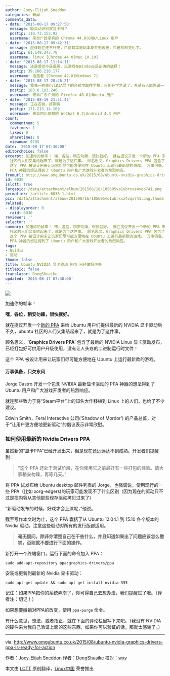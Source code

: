 ```yaml
---
author: Joey-Elijah Sneddon
categories: 新闻
comments_data:
- date: '2015-08-17 09:27:58'
  message: 能自动识别双显卡吗？
  postip: 110.73.152.92
  username: 来自广西来宾的 Chrome 44.0|GNU/Linux 用户
- date: '2015-08-17 09:42:31'
  message: 应该现在还不行吧，目前其实驱动本身并无改善，只是机制变化了。
  postip: 61.148.243.70
  username: linux [Chrome 44.0|Mac 10.10]
- date: '2015-08-17 11:14:11'
  message: 还是感觉不是很屌，玩游戏在Windows是正确的选择！
  postip: 39.166.210.177
  username: 浩浩君 [Chrome 42.0|Windows 7]
- date: '2015-08-17 20:46:21'
  message: 我唯一的装nviDIA显卡的台式电脑在学校，只能开学才试了，希望有人能先试一试，并发表一下感受^_^
  postip: 183.0.183.246
  username: 来自广东广州的 Firefox 40.0|Ubuntu 用户
- date: '2015-08-19 21:51:42'
  message: 正在安装，好期待
  postip: 171.213.14.109
  username: 来自四川成都的 WeChat 6.2|Android 4.3 用户
count:
  commentnum: 5
  favtimes: 1
  likes: 0
  sharetimes: 0
  viewnum: 9795
date: '2015-08-17 07:30:00'
editorchoice: false
excerpt: 加速你的帧率！ 嘿，各位，稍安勿躁，很快就好。 就在提议开发一个新的 PPA 来给 Ubuntu 用户们提供最新的 NVIDIA 显卡驱动后不久，ubuntu
  社区的人们又集结起来了，就是为了这件事。 顾名思义，Graphics Drivers PPA 包含了最新的 NVIDIA Linux 显卡驱动发布，已经打包好可供用户升级使用，没有让人头疼的二进制运行时文件！
  这个 PPA 被设计用来让玩家们尽可能方便地在 Ubuntu 上运行最新款的游戏。 万事俱备，只欠东风 Jorge Castro 开发一个包含 NVIDIA 最新显卡驱动的
  PPA 神器的想法得到了 Ubuntu 用户和广大游戏开发者的热烈响应。
fromurl: http://www.omgubuntu.co.uk/2015/08/ubuntu-nvidia-graphics-drivers-ppa-is-ready-for-action
id: 6038
islctt: true
largepic: /data/attachment/album/201508/16/105605vo1ubrxxz4vqo741.png
permalink: /article-6038-1.html
pic: /data/attachment/album/201508/16/105605vo1ubrxxz4vqo741.png.thumb.jpg
related:
- displayorder: 0
  raid: 6030
reviewer: ''
selector: ''
summary: 加速你的帧率！ 嘿，各位，稍安勿躁，很快就好。 就在提议开发一个新的 PPA 来给 Ubuntu 用户们提供最新的 NVIDIA 显卡驱动后不久，ubuntu
  社区的人们又集结起来了，就是为了这件事。 顾名思义，Graphics Drivers PPA 包含了最新的 NVIDIA Linux 显卡驱动发布，已经打包好可供用户升级使用，没有让人头疼的二进制运行时文件！
  这个 PPA 被设计用来让玩家们尽可能方便地在 Ubuntu 上运行最新款的游戏。 万事俱备，只欠东风 Jorge Castro 开发一个包含 NVIDIA 最新显卡驱动的
  PPA 神器的想法得到了 Ubuntu 用户和广大游戏开发者的热烈响应。
tags:
- Nvidia
- 驱动
thumb: false
title: Ubuntu NVIDIA 显卡驱动 PPA 已经做好准备
titlepic: false
translator: DongShuaike
updated: '2015-08-17 07:30:00'
---
```


![](/data/attachment/album/201508/16/105605vo1ubrxxz4vqo741.png)


加速你的帧率！


**嘿，各位，稍安勿躁，很快就好。**


就在提议开发一个[新的 PPA](/article-6030-1.html) 来给 Ubuntu 用户们提供最新的 NVIDIA 显卡驱动后不久，ubuntu 社区的人们又集结起来了，就是为了这件事。


顾名思义，‘**Graphics Drivers PPA**’ 包含了最新的 NVIDIA Linux 显卡驱动发布，已经打包好可供用户升级使用，没有让人头疼的二进制运行时文件！


这个 PPA 被设计用来让玩家们尽可能方便地在 Ubuntu 上运行最新款的游戏。


#### 万事俱备，只欠东风


Jorge Castro 开发一个包含 NVIDIA 最新显卡驱动的 PPA 神器的想法得到了 Ubuntu 用户和广大游戏开发者的热烈响应。


就连那些致力于将“Steam平台”上的知名大作移植到 Linux 上的人们，也给了不少建议。


Edwin Smith，Feral Interactive 公司(‘Shadow of Mordor’) 的产品总监，对于“让用户更方便地更新驱动”的倡议表示非常欣慰。


### 如何使用最新的 Nvidia Drivers PPA


虽然新的“显卡PPA”已经开发出来，但是现在还远远达不到成熟。开发者们提醒到：



> 
> “这个 PPA 还处于测试阶段，在你使用它之前最好有一些打包的经验。请大家稍安勿躁，再等几天。”
> 
> 
> 


将 PPA 试发布给 Ubuntu desktop 邮件列表的 Jorge，也强调说，使用现行的一些 PPA（比如 xorg-edgers)的玩家可能发现不了什么区别（因为现在的驱动只不过是把内容从其他那些现存驱动拷贝过来了）


“新驱动发布的时候，好戏才会上演呢，”他说。


截至写作本文时为止，这个 PPA 囊括了从 Ubuntu 12.04.1 到 15.10 各个版本的 Nvidia 驱动。注意这些驱动对所有的发行版都适用。



> 
> **毫无疑问，除非你清楚自己在干些什么，并且知道如果出了问题应该怎么撤销，否则就不要进行下面的操作。**
> 
> 
> 


新打开一个终端窗口，运行下面的命令加入 PPA：



```
sudo add-apt-repository ppa:graphics-drivers/ppa

```

安装或更新到最新的 Nvidia 显卡驱动：



```
sudo apt-get update && sudo apt-get install nvidia-355

```

记住：如果PPA把你的系统弄崩了，你可得自己去想办法，我们提醒过了哦。（译者注：切记！）


如果想要撤销对PPA的改变，使用 `ppa-purge` 命令。


有什么意见，想法，或者指正，就在下面的评论栏里写下来吧。（我没有 NVIDIA 的硬件来为我自己验证上面的这些东西，如果你可以验证的话，那就太感谢了。）




---


via: <http://www.omgubuntu.co.uk/2015/08/ubuntu-nvidia-graphics-drivers-ppa-is-ready-for-action>


作者：[Joey-Elijah Sneddon](https://plus.google.com/117485690627814051450/?rel=author) 译者：[DongShuaike](https://github.com/DongShuaike) 校对：[wxy](https://github.com/wxy)


本文由 [LCTT](https://github.com/LCTT/TranslateProject) 原创翻译，[Linux中国](http://linux.cn/) 荣誉推出